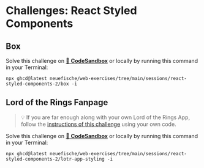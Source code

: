 # Challenges: React Styled Components

## Box

Solve this challenge on
[🔗 **CodeSandbox**](https://codesandbox.io/s/github/neuefische/web-exercises/tree/main/sessions/react-styled-components-2/box?file=/README.md)
or locally by running this command in your Terminal:

```
npx ghcd@latest neuefische/web-exercises/tree/main/sessions/react-styled-components-2/box -i
```

## Lord of the Rings Fanpage

> 💡 If you are far enough along with your own Lord of the Rings App, follow the
> [instructions of this challenge](https://github.com/neuefische/web-exercises/tree/main/sessions/react-styled-components-2/lotr-app-styling?file=/README.md)
> using your own code.

Solve this challenge on
[🔗 **CodeSandbox**](https://codesandbox.io/s/github/neuefische/web-exercises/tree/main/sessions/react-styled-components-2/lotr-app-styling?file=/README.md)
or locally by running this command in your Terminal:

```
npx ghcd@latest neuefische/web-exercises/tree/main/sessions/react-styled-components-2/lotr-app-styling -i
```
